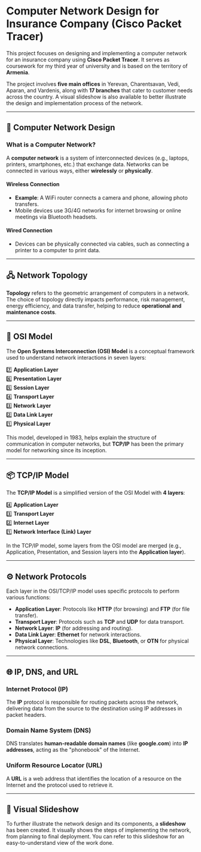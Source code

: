 # **Computer Network Design for Insurance Company (Cisco Packet Tracer)**  

This project focuses on designing and implementing a computer network for an insurance company using **Cisco Packet Tracer**. It serves as coursework for my third year of university and is based on the territory of **Armenia**.  

The project involves **five main offices** in Yerevan, Charentsavan, Vedi, Aparan, and Vardenis, along with **17 branches** that cater to customer needs across the country. A visual slideshow is also available to better illustrate the design and implementation process of the network.

---

## **🔧 Computer Network Design**  

### **What is a Computer Network?**  
A **computer network** is a system of interconnected devices (e.g., laptops, printers, smartphones, etc.) that exchange data. Networks can be connected in various ways, either **wirelessly** or **physically**.  

#### **Wireless Connection**  
- **Example**: A WiFi router connects a camera and phone, allowing photo transfers.  
- Mobile devices use 3G/4G networks for internet browsing or online meetings via Bluetooth headsets.  

#### **Wired Connection**  
- Devices can be physically connected via cables, such as connecting a printer to a computer to print data.

---

## **🖧 Network Topology**  

**Topology** refers to the geometric arrangement of computers in a network. The choice of topology directly impacts performance, risk management, energy efficiency, and data transfer, helping to reduce **operational and maintenance costs**.

---

## **📐 OSI Model**  

The **Open Systems Interconnection (OSI) Model** is a conceptual framework used to understand network interactions in seven layers:

7️⃣ **Application Layer**  
6️⃣ **Presentation Layer**  
5️⃣ **Session Layer**  
4️⃣ **Transport Layer**  
3️⃣ **Network Layer**  
2️⃣ **Data Link Layer**  
1️⃣ **Physical Layer**  

This model, developed in 1983, helps explain the structure of communication in computer networks, but **TCP/IP** has been the primary model for networking since its inception.

---

## **📦 TCP/IP Model**  

The **TCP/IP Model** is a simplified version of the OSI Model with **4 layers**:

4️⃣ **Application Layer**  
3️⃣ **Transport Layer**  
2️⃣ **Internet Layer**  
1️⃣ **Network Interface (Link) Layer**  

In the TCP/IP model, some layers from the OSI model are merged (e.g., Application, Presentation, and Session layers into the **Application layer**).  

---

## **⚙️ Network Protocols**  

Each layer in the OSI/TCP/IP model uses specific protocols to perform various functions:

- **Application Layer**: Protocols like **HTTP** (for browsing) and **FTP** (for file transfer).  
- **Transport Layer**: Protocols such as **TCP** and **UDP** for data transport.  
- **Network Layer**: **IP** (for addressing and routing).  
- **Data Link Layer**: **Ethernet** for network interactions.  
- **Physical Layer**: Technologies like **DSL**, **Bluetooth**, or **OTN** for physical network connections.

---

## **🌐 IP, DNS, and URL**  

### **Internet Protocol (IP)**  
The **IP** protocol is responsible for routing packets across the network, delivering data from the source to the destination using IP addresses in packet headers.

### **Domain Name System (DNS)**  
DNS translates **human-readable domain names** (like **google.com**) into **IP addresses**, acting as the "phonebook" of the Internet.  

### **Uniform Resource Locator (URL)**  
A **URL** is a web address that identifies the location of a resource on the Internet and the protocol used to retrieve it.

---

## **📸 Visual Slideshow**  

To further illustrate the network design and its components, a **slideshow** has been created. It visually shows the steps of implementing the network, from planning to final deployment. You can refer to this slideshow for an easy-to-understand view of the work done.

